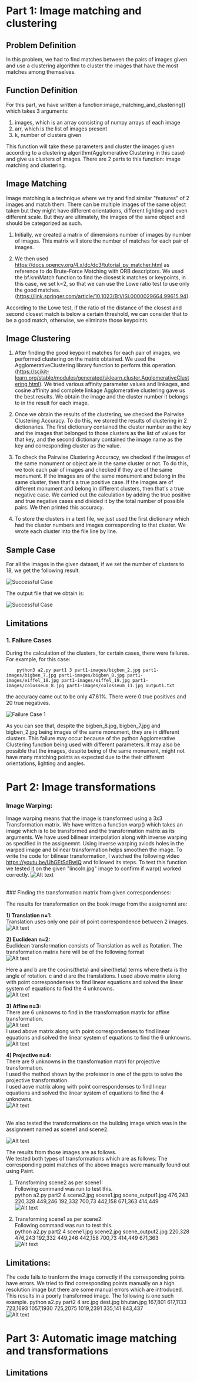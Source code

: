# Part 1: Image matching and clustering


## Problem Definition
In this problem, we had to find matches between the pairs of images given and use a clustering algorithm to cluster the images that have the most matches among themselves. 

## Function Definition
For this part, we have written a function:image_matching_and_clustering() which takes 3 arguments: 

1. images, which is an array consisting of numpy arrays of each image
2. arr, which is the list of images present
3. k, number of clusters given 

This function will take these parameters and cluster the images given according to a clustering algorithm(Agglomerative Clustering in this case) and give us clusters of images.
There are 2 parts to this function: image matching and clustering. 

## Image Matching
Image matching is a technique where we try and find similar "features" of 2 images and match them.
There can be multiple images of the same object taken but they might have different orientations, different lighting and even different scale. But they are ultimately, the images of the same object and should be categorized as such.

1. Initially, we created a matrix of dimensions number of images by number of images. This matrix will store the number of matches for each pair of images. 
   
2. We then used https://docs.opencv.org/4.x/dc/dc3/tutorial_py_matcher.html as reference to do Brute-Force Matching with ORB descriptors. We used the bf.knnMatch function to find the closest k matches or keypoints, in this case, we set k=2, so that we can use the Lowe ratio test to use only the good matches. (https://link.springer.com/article/10.1023/B:VISI.0000029664.99615.94).

According to the Lowe test, if the ratio of the distance of the closest and second closest match is below a certain threshold, we can consider that to be a good match, otherwise, we eliminate those keypoints.

## Image Clustering

1. After finding the good keypoint matches for each pair of images, we performed clustering on the matrix obtained. We used the AgglomerativeClustering library function to perform this operation. (https://scikit-learn.org/stable/modules/generated/sklearn.cluster.AgglomerativeClustering.html). We tried various affinity parameter values and linkages, and cosine affinity and complete linkage Agglomerative clustering gave us the best results. We obtain the image and the cluster number it belongs to in the result for each image. 
   
2. Once we obtain the results of the clustering, we checked the Pairwise Clustering Accuracy. To do this, we stored the results of clustering in 2 dictionaries. The first dictionary contained the cluster number as the key and the images that belonged to those clusters as the list of values for that key, and the second dictionary contained the image name as the key and corresponding cluster as the value. 
   
3. To check the Pairwise Clustering Accuracy, we checked if the images of the same monument or object are in the same cluster or not. To do this, we took each pair of images and checked if they are of the same monument. If the images are of the same monument and belong in the same cluster, then that's a true positive case. If the images are of different monument and belong in different clusters, then that's a true negative case. We carried out the calculation by adding the true positive and true negative cases and divided it by the total number of possible pairs. We then printed this accuracy. 
   
4. To store the clusters in a text file, we just used the first dictionary which had the cluster numbers and images corresponding to that cluster. We wrote each cluster into the file line by line. 

## Sample Case

For all the images in the given dataset, if we set the number of clusters to 18, we get the following result.


![Successful Case](./part1-special-cases/good_case_code.png)


The output file that we obtain is: 

![Successful Case](./part1-special-cases/good_case_1.png)


## Limitations


### 1. Failure Cases
During the calculation of the clusters, for certain cases, there were failures. For example, for this case: 

        python3 a2.py part1 3 part1-images/bigben_2.jpg part1-images/bigben_7.jpg part1-images/bigben_8.jpg part1-images/eiffel_18.jpg part1-images/eiffel_19.jpg part1-images/colosseum_8.jpg part1-images/colosseum_11.jpg output1.txt

the accuracy came out to be only 47.61%. There were 0 true positives and 20 true negatives. 

![Failure Case 1](./part1-special-cases/failure_case_1.png)

As you can see that, despite the bigben_8.jpg, bigben_7.jpg and bigben_2.jpg being images of the same monument, they are in different clusters. This failure may occur because of the python Agglomerative Clustering function being used with different parameters. It may also be possible that the images, despite being of the same monument, might not have many matching points as expected due to the their different orientations, lighting and angles. 


# Part 2: Image transformations

### Image Warping:
Image warping means that the image is transformed using a 3x3 Transformation matrix.
We have written a function warp() which takes an image which is to be transformed and the transformation matrix as its arguments.
We have used bilinear interpolation along with inverse warping as specified in the assignemnt. Using inverse warping aviods holes in the warped image and bilinear transformation helps smoothen the image.
To write the code for bilinear transformation, I watched the following video https://youtu.be/UhGEtSdBwIQ  and followed its steps.
To test this function we tested it on the given "lincoln.jpg" image to confirm if warp() worked correctly.
![Alt text](https://media.github.iu.edu/user/18152/files/98ca624d-98af-4485-96c9-cce2380899dd)

<br> 
### Finding the transformation matrix from given correspondenses:

The results for transformation on the book image from the assignemnt are:<br>

**1) Translation n=1:** <br>
Translation uses only one pair of point correspondence between 2 images.<br>
![Alt text](https://media.github.iu.edu/user/18152/files/ad69aaa2-04ff-4ad2-b01c-614485789c21)
<br>


**2) Euclidean n=2:**<br>
Euclidean transformation consists of Translation as well as Rotation.
The transformation matrix here will be of the following format<br>
![Alt text](https://media.github.iu.edu/user/18152/files/a4d4c7b4-c1c5-44c9-805d-8cad0be177ee)

Here a and b are the cosins(theta) and sine(theta) terms where theta is the angle of rotation. c and d are the translations.
I used above matrix along with point correspondenses to find linear equations and solved the linear system of equations to find the 4 unknowns.<br>
![Alt text](https://media.github.iu.edu/user/18152/files/a2dc1e72-ccb2-4f40-b8c0-78a64123c766)
<br>


**3) Affine n=3:**<br>
There are 6 unknowns to find in the transformation matrix for affine transformation.<br>
![Alt text](https://media.github.iu.edu/user/18152/files/7b34e7cc-418c-4e75-9835-6cf9cd7e1430)<br>
I used above matrix along with point correspondenses to find linear equations and solved the linear system of equations to find the 6 unknowns.<br>
![Alt text](https://media.github.iu.edu/user/18152/files/dd09c93b-79ab-458e-84f5-a94946e1c17d)

**4) Projective n=4:**<br>
There are 9 unknowns in the transformation matri for projective transformation. <br>
I used the method shown by the professor in one of the ppts to solve the projective transformation.<br>
I used aove matrix along with point correspondenses to find linear equations and solved the linear system of equations to find the 4 unknowns.<br>
![Alt text](https://media.github.iu.edu/user/18152/files/9088ca4c-7bf0-4d6e-82fb-bbc046a0bfcf)

<br>
We also tested the transformations on the building image which was in the assignment named as scene1 and scene2. 

![Alt text](https://media.github.iu.edu/user/18152/files/6bcf1296-ab52-449e-8797-2d02efe0c373)


The results from those images are as follows.<br>
We tested both types of transformations which are as follows:
The corresponding point matches of the above images were manually found out using Paint.<br>
1) Transforming scene2 as per scene1:<br>
Following command was run to test this.<br>
python a2.py part2 4 scene2.jpg scene1.jpg scene_output1.jpg 476,243 220,328 449,246 192,332 700,73 442,158 671,363 414,449<br>
![Alt text](https://media.github.iu.edu/user/18152/files/6ef2fa5c-f2a5-4ef8-bc2f-6f1da09bf6cd)


2) Transforming scene1 as per scene2:<br>
Following command was run to test this.<br>
python a2.py part2 4 scene1.jpg scene2.jpg scene_output2.jpg 220,328 476,243 192,332 449,246 442,158 700,73 414,449 671,363<br>
![Alt text](https://media.github.iu.edu/user/18152/files/18806cc7-9be0-481c-9456-04d59b7c523a)




## Limitations:
The code fails to tranform the image correctly if the corresponding points have errors.
We tried to find corresponding points manually on a high resolution image but there are some manual errors which are introduced. This results in a poorly transformed image.
The following is one such example.
python a2.py part2 4 src.jpg dest.jpg bhutan.jpg 167,801 617,1133 723,1693 1057,1930 725,2075 1019,2391 335,141 843,437<br>
![Alt text](https://media.github.iu.edu/user/18152/files/cb85d8e9-6060-4452-8901-d6d2b07aead4)



# Part 3: Automatic image matching and transformations

## Limitations
